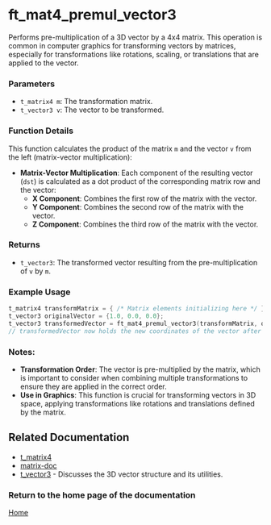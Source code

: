 # ft_mat4_premul_vector3
Performs pre-multiplication of a 3D vector by a 4x4 matrix. This operation is common in computer graphics for transforming vectors by matrices, especially for transformations like rotations, scaling, or translations that are applied to the vector.

### Parameters
- `t_matrix4 m`: The transformation matrix.
- `t_vector3 v`: The vector to be transformed.

### Function Details
This function calculates the product of the matrix `m` and the vector `v` from the left (matrix-vector multiplication):
- **Matrix-Vector Multiplication**: Each component of the resulting vector (`dst`) is calculated as a dot product of the corresponding matrix row and the vector:
  - **X Component**: Combines the first row of the matrix with the vector.
  - **Y Component**: Combines the second row of the matrix with the vector.
  - **Z Component**: Combines the third row of the matrix with the vector.

### Returns
- `t_vector3`: The transformed vector resulting from the pre-multiplication of `v` by `m`.

### Example Usage
```c
t_matrix4 transformMatrix = { /* Matrix elements initializing here */ };
t_vector3 originalVector = {1.0, 0.0, 0.0};
t_vector3 transformedVector = ft_mat4_premul_vector3(transformMatrix, originalVector);
// transformedVector now holds the new coordinates of the vector after transformation
```

### Notes:
- **Transformation Order**: The vector is pre-multiplied by the matrix, which is important to consider when combining multiple transformations to ensure they are applied in the correct order.
- **Use in Graphics**: This function is crucial for transforming vectors in 3D space, applying transformations like rotations and translations defined by the matrix.

## Related Documentation
- [t_matrix4](./t_matrix4.md)
- [matrix-doc](../matrix-doc.md)
- [t_vector3](../../vector/vector3/t_vector3.md) - Discusses the 3D vector structure and its utilities.

### Return to the home page of the documentation
[Home](../home.md)
